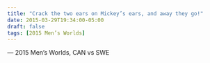 ```yaml
---
title: "Crack the two ears on Mickey’s ears, and away they go!"
date: 2015-03-29T19:34:00-05:00
draft: false
tags: [2015 Men’s Worlds]
---
```

— 2015 Men’s Worlds, CAN vs SWE
<!--more--> 

